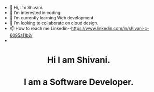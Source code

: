- 👋 Hi, I’m Shivani.
- 👀 I’m interested in coding.
- 🌱 I’m currently learning Web development
- 💞️ I’m looking to collaborate on cloud design.
- 📫 How to reach me Linkedin--https://www.linkedin.com/in/shivani-c-6095a11b2/
- 

<!---
ShiCho489/ShiCho489 is a ✨ special ✨ repository because its `README.md` (this file) appears on your GitHub profile.
You can click the Preview link to take a look at your changes.
--->

<h1 align="center">Hi I am Shivani.</h1>
<h1 align="center">I am a Software Developer.</h1>
